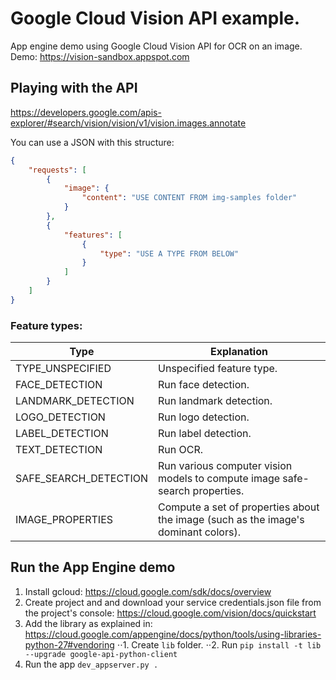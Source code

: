 # Google Cloud Vision API example.
App engine demo using Google Cloud Vision API for OCR on an image. Demo: https://vision-sandbox.appspot.com

## Playing with the API
https://developers.google.com/apis-explorer/#search/vision/vision/v1/vision.images.annotate

You can use a JSON with this structure:
```JSON
{
    "requests": [
        {
            "image": {
                "content": "USE CONTENT FROM img-samples folder"
            }
        },
        {
            "features": [ 
                {
                    "type": "USE A TYPE FROM BELOW"
                }
            ]
        }
    ]
}
```

### Feature types:
| Type                  | Explanation                                                                           |
|-----------------------|---------------------------------------------------------------------------------------|
| TYPE_UNSPECIFIED	    | Unspecified feature type.                                                             |
| FACE_DETECTION	    | Run face detection.                                                                   |
| LANDMARK_DETECTION    | Run landmark detection.                                                               |
| LOGO_DETECTION        | Run logo detection.                                                                   |
| LABEL_DETECTION	    | Run label detection.                                                                  |
| TEXT_DETECTION	    | Run OCR.                                                                              |
| SAFE_SEARCH_DETECTION	| Run various computer vision models to compute image safe-search properties.           |
| IMAGE_PROPERTIES	    | Compute a set of properties about the image (such as the image's dominant colors).    |


## Run the App Engine demo

1. Install gcloud: https://cloud.google.com/sdk/docs/overview
2. Create project and and download your service credentials.json file from the project's console: https://cloud.google.com/vision/docs/quickstart
3. Add the library as explained in: https://cloud.google.com/appengine/docs/python/tools/using-libraries-python-27#vendoring
⋅⋅1. Create `lib` folder.
⋅⋅2. Run `pip install -t lib --upgrade google-api-python-client`
4. Run the app `dev_appserver.py .`